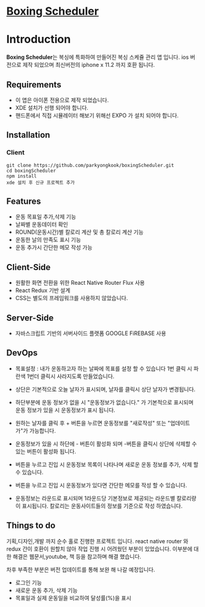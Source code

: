 # [Boxing Scheduler](https://vimeo.com/262770124)

# Introduction

**Boxing Scheduler**는
복싱에 특화하여 만들어진 복싱 스케쥴 관리 앱 입니다.
ios 버전으로 제작 되었으며 최신버전의 iphone x 11.2 까지 호환 됩니다. 

## Requirements

- 이 앱은 아이폰 전용으로 제작 되었습니다.
- XDE 설치가 선행 되어야 합니다. 
- 핸드폰에서 직접 시뮬레이터 해보기 위해선 EXPO 가 설치 되어야 합니다.


## Installation

### Client
```
git clone https://github.com/parkyongkook/boxingScheduler.git
cd boxingScheduler
npm install
xde 설치 후 신규 프로젝트 추가

```

## Features

- 운동 목표일 추가,삭제 기능 
- 날짜별 운동데이터 확인
- ROUND(운동시간)별 칼로리 계산 및 총 칼로리 계산 기능
- 운동한 날의 만족도 표시 기능
- 운동 추가시 간단한 메모 작성 가능


## Client-Side

- 원활한 화면 전환을 위한 React Native Router Flux 사용
- React Redux 기반 설계
- CSS는 별도의 프레임워크를 사용하지 않았습니다.

## Server-Side

- 자바스크립트 기반의 서버사이드 플랫폼 GOOGLE FiREBASE 사용


## DevOps

- 목표설정 : 내가 운동하고자 하는 날짜에 목표를 설정 할 수 있습니다 1번 클릭 시 파란색 1번더 클릭시 사라지도록 만들었습니다.

- 상단은 기본적으로 오늘 날자가 표시되며, 날자를 클릭시 상단 날자가 변경됩니다.

- 하단부분에 운동 정보가 없을 시 "운동정보가 없습니다." 가 기본적으로 표시되며 운동 정보가 있을 시 운동정보가 표시 됩니다.

- 원하는 날자를 클릭 후 + 버튼을 누르면 운동정보를 "새로작성" 또는 "업데이트가"가 가능합니다.

- 운동정보가 있을 시 하단에 - 버튼이 활성화 되며 -버튼을 클릭시 상단에 삭제할 수 있는 버튼이 활성화 됩니다.

- 버튼을 누르고 진입 시 운동정보 목록이 나타나며 새로운 운동 정보를 추가, 삭제 할 수 있습니다.

- 버튼을 누르고 진입 시 운동정보가 있다면 간단한 메모를 작성 할 수 있습니다.

- 운동정보는 라운드로 표시되며 1라운드당 기본정보로 제공되는 라운드별 칼로리량이 표시됩니다. 칼로리는 운동사이트들의 정보를 기준으로 작성 하였습니다.


## Things to do

기획,디자인,개발 까지 순수 홀로 진행한 프로젝트 입니다. 
react native router 와 redux 간이 호환이 원할치 않아 
작업 진행 시 어려웠던 부분이 있었습니다. 
이부분에 대한 해결은 웹문서,youtube, 책 등을 참고하며 해결 했습니다.

차후 부족한 부분은 버전 업데이트를 통해 보완 해 나갈 예정입니다.


- 로그인 기능
- 새로운 운동 추가, 삭제 기능
- 목표일과 실제 운동일을 비교하여 달성률(%)을 표시



